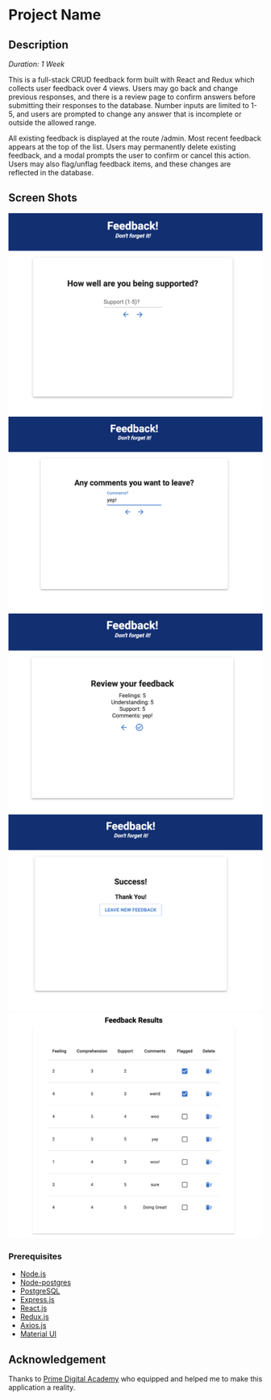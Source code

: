 # Project Name



## Description

_Duration: 1 Week_

This is a full-stack CRUD feedback form built with React and Redux which collects user feedback over 4 views. Users may go back and change previous responses, and there is a review page to confirm answers before submitting their responses to the database. Number inputs are limited to 1-5, and users are prompted to change any answer that is incomplete or outside the allowed range.

All existing feedback is displayed at the route /admin. Most recent feedback appears at the top of the list. Users may permanently delete existing feedback, and a modal prompts the user to confirm or cancel this action. Users may also flag/unflag feedback items, and these changes are reflected in the database.


## Screen Shots

![Screenshot](/public/images/support.png)
![Screenshot](/public/images/comments.png)
![Screenshot](/public/images/review.png)
![Screenshot](/public/images/success.png)
![Screenshot](/public/images/admin.png)

### Prerequisites

- [Node.js](https://nodejs.org/en/)
- [Node-postgres](https://node-postgres.com/)
- [PostgreSQL](https://www.postgresql.org/)
- [Express.js](https://expressjs.com/)
- [React.js](https://reactjs.org/)
- [Redux.js](https://redux.js.org/)
- [Axios.js](https://axios-http.com)
- [Material UI](https://mui.com/)

## Acknowledgement
Thanks to [Prime Digital Academy](www.primeacademy.io) who equipped and helped me to make this application a reality. 